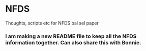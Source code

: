 # NFDS
Thoughts, scripts etc for NFDS bal sel paper

### I am making a new README file to keep all the NFDS information together. Can also share this with Bonnie. 

